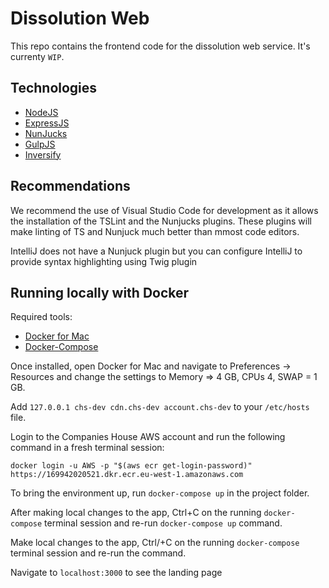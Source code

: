 # Dissolution Web
This repo contains the frontend code for the dissolution web service. It's currenty `WIP`.

## Technologies

- [NodeJS](https://nodejs.org/)
- [ExpressJS](https://expressjs.com/)
- [NunJucks](https://mozilla.github.io/nunjucks)
- [GulpJS](https://gulpjs.com/)
- [Inversify](https://github.com/inversify/)

## Recommendations

We recommend the use of Visual Studio Code for development as it allows the installation of the TSLint and the Nunjucks plugins. These plugins will make linting of TS and Nunjuck much better than mmost code editors.

IntelliJ does not have a Nunjuck plugin but you can configure IntelliJ to provide syntax highlighting using Twig plugin

## Running locally with Docker  

Required tools:
- [Docker for Mac](https://hub.docker.com/editions/community/docker-ce-desktop-mac)
- [Docker-Compose](https://docs.docker.com/compose/install/)

Once installed, open Docker for Mac and navigate to Preferences -> Resources and change the settings to Memory => 4 GB, CPUs 4, SWAP = 1 GB.

Add `127.0.0.1 chs-dev cdn.chs-dev account.chs-dev` to your `/etc/hosts` file.

Login to the Companies House AWS account and run the following command in a fresh terminal session:

`docker login -u AWS -p "$(aws ecr get-login-password)" https://169942020521.dkr.ecr.eu-west-1.amazonaws.com`

To bring the environment up, run `docker-compose up` in the project folder.

After making local changes to the app, Ctrl+C on the running `docker-compose` terminal session and re-run `docker-compose up` command.

Make local changes to the app, Ctrl/+C on the running `docker-compose` terminal session and re-run the command.

Navigate to `localhost:3000` to see the landing page
